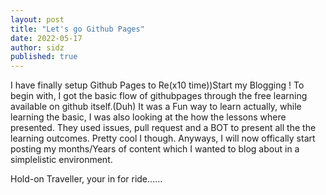 ```yaml
---
layout: post
title: "Let's go Github Pages"
date: 2022-05-17
author: sidz
published: true
---
```

I have finally setup Github Pages to Re(x10 time))Start my Blogging !
To begin with, I got the basic  flow of githubpages through the 
free learning available on github itself.(Duh)
It was a Fun way to learn actually, while learning the basic, I was also looking 
at the how the lessons where presented.
They used issues, pull request and a BOT to present all the the learning
outcomes. 
Pretty cool I though.
Anyways, I will now offically start posting my months/Years of content which I wanted to blog about
in a simplelistic environment.

Hold-on Traveller, your in for ride......
